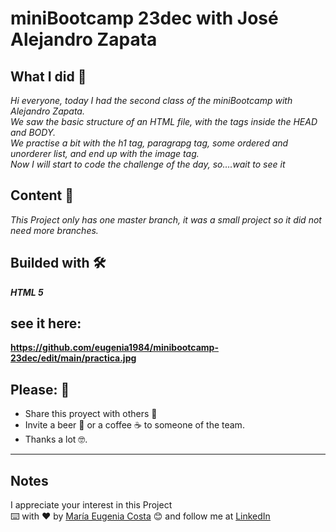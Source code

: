 # miniBootcamp 23dec with José Alejandro Zapata
## What I did 🚀
_Hi everyone, today I had the second class of the  miniBootcamp with Alejandro Zapata. <br/>
We saw the basic structure of an HTML file, with the tags inside the HEAD and BODY. <br/>
We practise a bit with the h1 tag, paragrapg tag, some ordered and unorderer list, and end up with the image tag. <br/>
Now I will start to code the challenge of the day, so….wait to see it_

## Content 🚀
_This Project only has one master branch, it was a small project so it did not need more branches._

## Builded with 🛠️
_**HTML 5**_

## see it here:
**https://github.com/eugenia1984/minibootcamp-23dec/edit/main/practica.jpg**

## Please: 🎁
* Share this proyect with others 📢
* Invite a beer 🍺 or a coffee ☕  to someone of the team. 
* Thanks a lot 🤓.
---
## Notes
I appreciate your interest in this Project <br/>
⌨️ with ❤️ by [María Eugenia Costa](https://github.com/eugenia1984) 😊 and follow me at [LinkedIn]( http://www.linkedin.com/in/maríaeugeniacosta)
